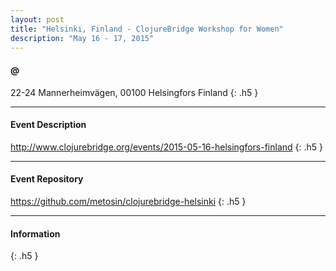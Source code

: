 ```yaml
---
layout: post
title: "Helsinki, Finland - ClojureBridge Workshop for Women"
description: "May 16 - 17, 2015"
---
```


#### @

22-24 Mannerheimvägen, 00100 Helsingfors Finland
{: .h5 }

---

#### Event Description

<http://www.clojurebridge.org/events/2015-05-16-helsingfors-finland>
{: .h5 }

---

#### Event Repository

<https://github.com/metosin/clojurebridge-helsinki>
{: .h5 }

---

#### Information

{: .h5 }